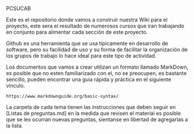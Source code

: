 PCSUCAB

Este es el repositorio donde vamos a construir nuestra Wiki para el proyecto, este sera el resultado de numerosos cursos que iran trabajando en conjunto para alimentar cada sección de este proyecto.

Github es una herramienta que se usa tipicamente en desarrollo de software, pero su facilidad de uso y su forma de facilitar la organización de los grupos de trabajo lo hace ideal para este tipo de actividad.

Los documentos que vamos a crear utilizan un formato llamado MarkDown, es posible que no esten familiarizado con el, no se preocupen, es bastante sencillo, pueden encontrar una guia rápida y práctica en el siguiente vinculo.

    https://www.markdownguide.org/basic-syntax/

La carpeta de cada tema tienen las instrucciones que deben seguir en [Listas de preguntas.md] en la medida que revisen el material es posible que se les ocurran nuevas preguntas, sientanse en libertad de agregarlas a la lista.
